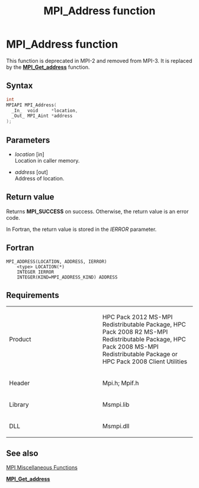 ﻿---
title: MPI_Address function
TOCTitle: MPI_Address function
ms:assetid: 068bd9d3-206d-4246-9b6f-144a1fcdbf26
ms:mtpsurl: https://msdn.microsoft.com/en-us/library/Dn502496(v=VS.85)
ms:contentKeyID: 59360768
ms.date: 03/28/2018
mtps_version: v=VS.85
f1_keywords:
- MPI_ADDRESS
- mpif/MPI_Address
- mpi/MPI_ADDRESS
dev_langs:
- C++
- C
---

# MPI\_Address function

This function is deprecated in MPI-2 and removed from MPI-3. It is replaced by the [**MPI\_Get\_address**](mpi-get-address-function.md) function.

## Syntax

``` c++
int
MPIAPI MPI_Address(
  _In_  void     *location,
  _Out_ MPI_Aint *address
);
```

## Parameters

  - *location* \[in\]  
    Location in caller memory.

  - *address* \[out\]  
    Address of location.

## Return value

Returns **MPI\_SUCCESS** on success. Otherwise, the return value is an error code.

In Fortran, the return value is stored in the *IERROR* parameter.

## Fortran

    MPI_ADDRESS(LOCATION, ADDRESS, IERROR)
        <type> LOCATION(*)
        INTEGER IERROR
        INTEGER(KIND=MPI_ADDRESS_KIND) ADDRESS

## Requirements

<table>
<colgroup>
<col style="width: 50%" />
<col style="width: 50%" />
</colgroup>
<tbody>
<tr class="odd">
<td><p>Product</p></td>
<td><p>HPC Pack 2012 MS-MPI Redistributable Package, HPC Pack 2008 R2 MS-MPI Redistributable Package, HPC Pack 2008 MS-MPI Redistributable Package or HPC Pack 2008 Client Utilities</p></td>
</tr>
<tr class="even">
<td><p>Header</p></td>
<td>Mpi.h;
Mpif.h</td>
</tr>
<tr class="odd">
<td><p>Library</p></td>
<td>Msmpi.lib</td>
</tr>
<tr class="even">
<td><p>DLL</p></td>
<td>Msmpi.dll</td>
</tr>
</tbody>
</table>


## See also

[MPI Miscellaneous Functions](mpi-miscellaneous-functions.md)

[**MPI\_Get\_address**](mpi-get-address-function.md)

